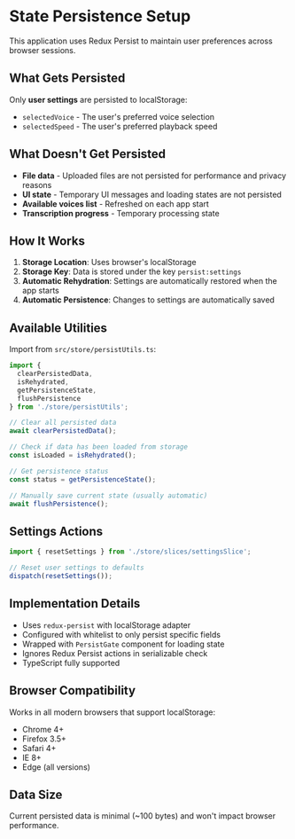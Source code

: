 # State Persistence Setup

This application uses Redux Persist to maintain user preferences across browser sessions.

## What Gets Persisted

Only **user settings** are persisted to localStorage:
- `selectedVoice` - The user's preferred voice selection
- `selectedSpeed` - The user's preferred playback speed

## What Doesn't Get Persisted

- **File data** - Uploaded files are not persisted for performance and privacy reasons
- **UI state** - Temporary UI messages and loading states are not persisted
- **Available voices list** - Refreshed on each app start
- **Transcription progress** - Temporary processing state

## How It Works

1. **Storage Location**: Uses browser's localStorage
2. **Storage Key**: Data is stored under the key `persist:settings`
3. **Automatic Rehydration**: Settings are automatically restored when the app starts
4. **Automatic Persistence**: Changes to settings are automatically saved

## Available Utilities

Import from `src/store/persistUtils.ts`:

```typescript
import { 
  clearPersistedData, 
  isRehydrated, 
  getPersistenceState, 
  flushPersistence 
} from './store/persistUtils';

// Clear all persisted data
await clearPersistedData();

// Check if data has been loaded from storage
const isLoaded = isRehydrated();

// Get persistence status
const status = getPersistenceState();

// Manually save current state (usually automatic)
await flushPersistence();
```

## Settings Actions

```typescript
import { resetSettings } from './store/slices/settingsSlice';

// Reset user settings to defaults
dispatch(resetSettings());
```

## Implementation Details

- Uses `redux-persist` with localStorage adapter
- Configured with whitelist to only persist specific fields
- Wrapped with `PersistGate` component for loading state
- Ignores Redux Persist actions in serializable check
- TypeScript fully supported

## Browser Compatibility

Works in all modern browsers that support localStorage:
- Chrome 4+
- Firefox 3.5+
- Safari 4+
- IE 8+
- Edge (all versions)

## Data Size

Current persisted data is minimal (~100 bytes) and won't impact browser performance. 